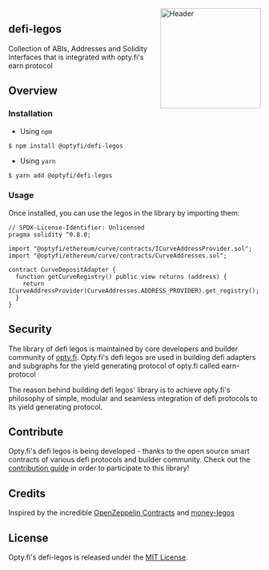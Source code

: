 <img src="https://avatars.githubusercontent.com/u/71294241?s=400&u=0b62a061c11a7536c27b1d53760152b5e9bd40f5&v=4" alt="Header" style="width:200px;align=center;float: right;" />

## defi-legos

Collection of ABIs, Addresses and Solidity Interfaces that is integrated with opty.fi's earn protocol

## Overview

### Installation

- Using `npm`

```console
$ npm install @optyfi/defi-legos
```

- Using `yarn`

```console
$ yarn add @optyfi/defi-legos
```

### Usage

Once installed, you can use the legos in the library by importing them:

```solidity
// SPDX-License-Identifier: Unlicensed
pragma solidity ^0.8.0;

import "@optyfi/ethereum/curve/contracts/ICurveAddressProvider.sol";
import "@optyfi/ethereum/curve/contracts/CurveAddresses.sol";

contract CurveDepositAdapter {
  function getCurveRegistry() public view returns (address) {
    return ICurveAddressProvider(CurveAddresses.ADDRESS_PROVIDER).get_registry();
  }
}

```

## Security

The library of defi legos is maintained by core developers and builder community of [opty.fi](https://opty.fi). Opty.fi's defi legos are used in building defi adapters and subgraphs for the yield generating protocol of opty.fi called earn-protocol

The reason behind building defi legos' library is to achieve opty.fi's philosophy of simple, modular and seamless integration of defi protocols to its yield generating protocol.

## Contribute

Opty.fi's defi legos is being developed - thanks to the open source smart contracts of various defi protocols and builder community. Check out the [contribution guide](CONTRIBUTING.md) in order to participate to this library!

## Credits

Inspired by the incredible [OpenZeppelin Contracts](https://github.com/OpenZeppelin/openzeppelin-contracts) and [money-legos](https://github.com/studydefi/money-legos)

## License

Opty.fi's defi-legos is released under the [MIT License](LICENSE).

